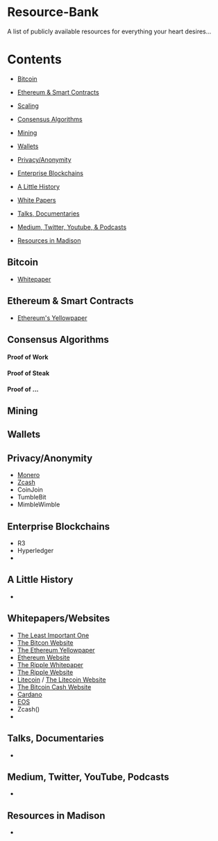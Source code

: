 # Resource-Bank
A list of publicly available resources for everything your heart desires...

# Contents

- [Bitcoin](#bitcoin)
- [Ethereum & Smart Contracts](#ethereum-&-smart-contracts)
- [Scaling](#scale)
- [Consensus Algorithms](#CA)
- [Mining](#Mining)
- [Wallets](#wallets)
- [Privacy/Anonymity](#all-things-privacy)
- [Enterprise Blockchains](#private-blockchains)
- [A Little History](#history)
- [White Papers](#white-papers)

- [Talks, Documentaries](#docs)
- [Medium, Twitter, Youtube, & Podcasts](#channels)
- [Resources in Madison](#social-media-channels)



## Bitcoin
* [Whitepaper](https://bitcoin.org/bitcoin.pdf)


## Ethereum & Smart Contracts
* [Ethereum's Yellowpaper](http://gavwood.com/paper.pdf)


## Consensus Algorithms
#### Proof of Work


#### Proof of Steak


#### Proof of ...



## Mining



## Wallets



## Privacy/Anonymity
* [Monero](https://getmonero.org/resources/about/)
* [Zcash](https://z.cash/)
* CoinJoin
* TumbleBit
* MimbleWimble



## Enterprise Blockchains
* R3
* Hyperledger
* 


## A Little History
*


## Whitepapers/Websites
* [The Least Important One](https://bitcoin.org/bitcoin.pdf)
* [The Bitcon Website]()
* [The Ethereum Yellowpaper](http://gavwood.com/paper.pdf)
* [Ethereum Website](https://www.ethereum.org/)
* [The Ripple Whitepaper]()
* [The Ripple Website]()
* [Litecoin]() / [The Litecoin Website](https://litecoin.org/)
* [The Bitcoin Cash Website]()
* [Cardano]()
* [EOS]()
* Zcash()
* 





## Talks, Documentaries
*  


## Medium, Twitter, YouTube, Podcasts
* 


## Resources in Madison
* 


